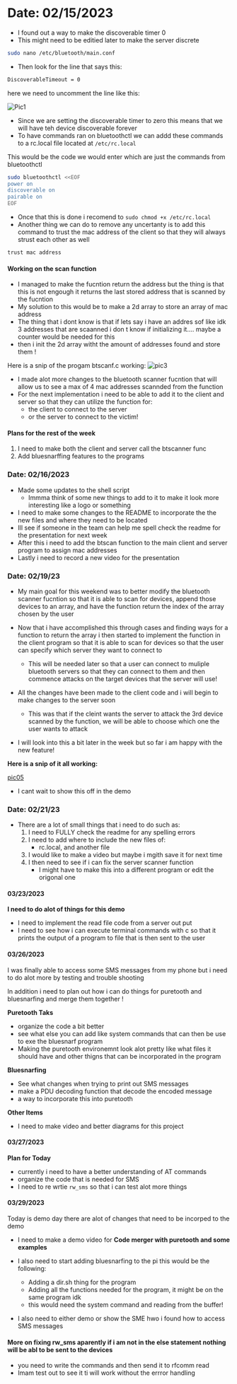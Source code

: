 # Date: 02/15/2023

- I found out a way to make the discoverable timer 0 
- This might need to be editied later to make the server discrete
```bash 
sudo nano /etc/bluetooth/main.conf
```
- Then look for the line that says this: 
```bash
DiscoverableTimeout = 0
```
here we need to uncomment the line like this: 

![Pic1](/home/kali/gitt/EvilSmurf2/DBD_Code/Raspberry_Project/pics/pic01.png)

- Since we are setting the discoverable timer to zero this means that we will
have teh device discoverable forever
- To have commands ran on bluetoothctl we can addd these commands to a rc.local file
located at `/etc/rc.local`

This would be the code we would enter which are just the commands from 
bluetoothctl
```bash 
sudo bluetoothctl <<EOF
power on
discoverable on
pairable on
EOF
```
- Once that this is done i recomend to `sudo chmod +x /etc/rc.local`
- Another thing we can do to remove any uncertanty is to add this command to 
trust the mac address of the client so that they will always strust each other as well
```bash 
trust mac address 
```
#### Working on the scan function
- I managed to make the fucntion return the address but the thing is that this 
is not engough it returns the last stored address that is scanned by the fucntion 
- My solution to this would be to make a 2d array to store an array of mac address 
- The thing that i dont know is that if lets say i have an addres sof like idk
3 addresses that are scaanned i don t know if initializing it.... 
maybe a counter would be needed for this 
- then i init the 2d array witht the amount of addresses found and store them !

Here is a snip of the progam btscanf.c working:
![pic3](/home/kali/gitt/EvilSmurf2/DBD_Code/Raspberry_Project/pics/pic03.png)

- I made alot more changes to the bluetooth scanner fucntion that will 
allow us to see a max of 4 mac addresses scannded from the function
- For the next implementation i need to be able to add it to the client 
and server so that they can utilize the function for: 
    - the client to connect to the server 
    - or the server to connect to the victim! 
#### Plans for the rest of the week

1. I need to make both the client and server call the btscanner func 
2. Add bluesnarffing features to the programs

### Date: 02/16/2023

- Made some updates to the shell script
    - Immma think of some new things to add to it to make it 
    look more interesting like a logo or something
- I need to make some changes to the README to incorporate the the new files 
and where they need to be located
- Ill see if someone in the team can help me spell check the readme for the 
presentation for next week 
- After this i need to add the btscan function to the main client and
server program to assign mac addresses
- Lastly i need to record a new video for the presentation

### Date: 02/19/23 

- My main goal for this weekend was to better modify the bluetooth scanner fucntion 
so that it is able to scan for devices, append those devices to an array, and have the function return 
the index of the array chosen by the user

- Now that i have accomplished this through cases and finding ways for a function to return the array
i then started to implement the function in the client program so that it is able to scan for devices so 
that the user can specify which server they want to connect to
    - This will be needed later so that a user can connect to muliple bluetooth servers so that they can 
    connect to them and then commence attacks on the target devices that the server will use! 

- All the changes have been made to the client code and i will begin to make changes to the server soon 
    - This was that if the cleint wants the server to attack the 3rd device scanned by the function, 
    we will be able to choose which one the user wants to attack 
- I will look into this a bit later in the week but so far i am happy with the new feature! 

**Here is a snip of it all working:**

[pic05](https://github.com/joshuar49/EvilSmurf2/blob/main/DBD_Code/Raspberry_Project/pics/pic04.png)

- I cant wait to show this off in the demo

### Date: 02/21/23 

- There are a lot of small things that i need to do such as: 
    1. I need to FULLY check the readme for any spelling errors
    2. I need to add where to include the new files of:
        - rc.local, and another file 
    3. I would like to make a video but maybe i mgith save it for next time 
    4. I then need to see if i can fix the server scanner function 
        - I might have to make this into a different program or edit the origonal one  


#### 03/23/2023

**I need to do alot of things for this demo**

- I need to implement the read file code from a server out put 
- I need to see how i can execute terminal commands with c so that it prints the output of a 
program to file that is then sent to the user 



#### 03/26/2023

I was finally able to access some SMS messages from my phone but i need to do alot more by testing and trouble shooting 

In addition i need to plan out how i can do things for puretooth and bluesnarfing and merge them together !

**Puretooth Taks** 

-  organize the code a bit better 
- see what else you can add like system commands that can then be use to exe the bluesnarf program 
- Making the puretooth environemnt look alot pretty like what files it should have and other thigns that 
can be incorporated in the program 

**Bluesnarfing** 

- See what changes when trying to print out SMS messages
- make a PDU decoding function that decode the encoded message 
- a way to incorporate this into puretooth 


**Other Items** 

- I need to make video and better diagrams for this project

#### 03/27/2023

**Plan for Today**

- currently i need to have a better understanding of AT commands 
- organize the code that is needed for SMS 
- I need to re wrtie `rw_sms` so that i can test alot more things 

#### 03/29/2023

Today is demo day there are alot of changes that need to be incorped to the demo 

- I need to make a demo video for **Code merger with puretooth and some examples**
- I also need to start adding bluesnarfing to the pi this would be the following: 
    - Adding a dir.sh thing for the program 
    - Adding all the functions needed for the program, it might be on the same program idk 
    - this would need the system command and reading from the buffer!


- I also need to either demo or show the SME hwo i found how to access SMS messages 
#### More on fixing rw_sms aparently if i am not in the else statement nothing will be abl to be sent to the devices

- you need to write the commands and then send it to rfcomm read 
- Imam test out to see it ti will work without the errror handling


































